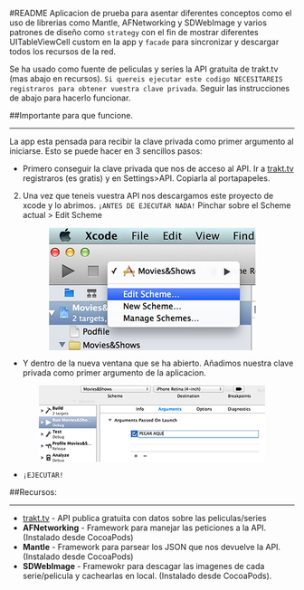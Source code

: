 #README
Aplicacion de prueba para asentar diferentes conceptos como el uso de librerias como Mantle, AFNetworking y SDWebImage y varios patrones de diseño como `strategy` con el fin de mostrar diferentes UITableViewCell custom en la app y `facade` para sincronizar y descargar todos los recursos de la red. 

Se ha usado como fuente de peliculas y series la API gratuita de trakt.tv (mas abajo en recursos). `Si quereis ejecutar este codigo NECESITAREIS registraros para obtener vuestra clave privada`. Seguir las instrucciones de abajo para hacerlo funcionar. 


##Importante para que funcione.
___

La app esta pensada para recibir la clave privada como primer argumento al iniciarse. Esto se puede hacer en 3 sencillos pasos:

* Primero conseguir la clave privada que nos de acceso al API. Ir a [trakt.tv](http://trakt.tv/) registraros (es gratis) y en Settings>API. Copiarla al portapapeles. 
2. Una vez que teneis vuestra API nos descargamos este proyecto de xcode y lo abrimos. `¡ANTES DE EJECUTAR NADA!` Pinchar sobre el Scheme actual > Edit Scheme  

<img style="display: block;
    margin-left: auto;
    margin-right: auto" src="images/paso2.png" />

* Y dentro de la nueva ventana que se ha abierto. Añadimos nuestra clave privada como primer argumento de la aplicacion.   

<img style="display: block;
    margin-left: auto;
    margin-right: auto" src="images/paso3.png" />

* `¡EJECUTAR!`


##Recursos:
___
* [trakt.tv](http://trakt.tv/) - API publica gratuita con datos sobre las peliculas/series
* **AFNetworking** - Framework para manejar las peticiones a la API. (Instalado desde CocoaPods)
* **Mantle** - Framework para parsear los JSON que nos devuelve la API. (Instalado desde CocoaPods)
* **SDWebImage** - Framewokr para descagar las imagenes de cada serie/pelicula y cachearlas en local. (Instalado desde CocoaPods). 

